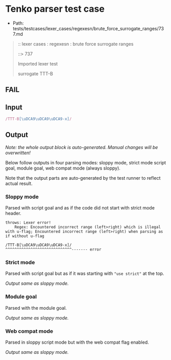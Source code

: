 # Tenko parser test case

- Path: tests/testcases/lexer_cases/regexesn/brute_force_surrogate_ranges/737.md

> :: lexer cases : regexesn : brute force surrogate ranges
>
> ::> 737
>
> Imported lexer test
>
> surrogate TTT-B

## FAIL

## Input

`````js
/TTT-B[\uDCA9\uDCA9\uDCA9-x]/
`````

## Output

_Note: the whole output block is auto-generated. Manual changes will be overwritten!_

Below follow outputs in four parsing modes: sloppy mode, strict mode script goal, module goal, web compat mode (always sloppy).

Note that the output parts are auto-generated by the test runner to reflect actual result.

### Sloppy mode

Parsed with script goal and as if the code did not start with strict mode header.

`````
throws: Lexer error!
    Regex: Encountered incorrect range (left>right) which is illegal with u-flag; Encountered incorrect range (left>right) when parsing as if without u-flag

/TTT-B[\uDCA9\uDCA9\uDCA9-x]/
^^^^^^^^^^^^^^^^^^^^^^^^^^^^^------- error
`````

### Strict mode

Parsed with script goal but as if it was starting with `"use strict"` at the top.

_Output same as sloppy mode._

### Module goal

Parsed with the module goal.

_Output same as sloppy mode._

### Web compat mode

Parsed in sloppy script mode but with the web compat flag enabled.

_Output same as sloppy mode._
